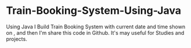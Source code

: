# Train-Booking-System-Using-Java
Using Java I Build Train Booking System with current date and time shown on , and then I'm share this code in Github. It's may useful for Studies and projects.
